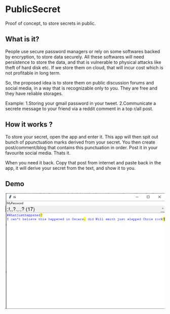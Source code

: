 # PublicSecret
Proof of concept, to store secrets in public.

## What is it?
People use secure password managers or rely on some softwares backed by encryption, to store data securely.
All these softwares will need persistence to store the data, and that is vulnerable to physical attacks like theft of hard disk etc.
If we store them on cloud, that will incur cost which is not profitable in long term.

So, the proposed idea is to store them on public discussion forums and social media, in a way that is recognizable only to you.
They are free and they have reliable storages.

Example: 
1.Storing your gmail password in your tweet.
2.Communicate a secrete message to your friend via a reddit comment in a top r/all post.

## How it works ?
To store your secret, open the app and enter it.
This app will then spit out bunch of ppunctuation marks derived from your secret.
You then create post/comment/blog that contains this punctuation in order.
Post it in your favourite social media.
Thats it.

When you need it back.
Copy that post from internet and paste back in the app, it will derive your secret from the text, and show it to you.

## Demo
![Demo](https://github.com/ppml38/PublicSecret/blob/main/PublicSecret/art/demo.png)
